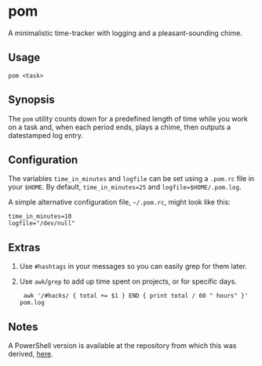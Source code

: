 pom
===

A minimalistic time-tracker with logging and a pleasant-sounding chime.

Usage
--------

    pom <task>

Synopsis
-----------

The `pom` utility counts down for a predefined length of time while you work on a task and, when each period ends, plays a chime, then outputs a datestamped log entry.

Configuration
--------------

The variables `time_in_minutes` and `logfile` can be set using a `.pom.rc` file in your `$HOME`.  By default, `time_in_minutes=25` and `logfile=$HOME/.pom.log`.

A simple alternative configuration file, `~/.pom.rc`, might look like this:

    time_in_minutes=10
    logfile="/dev/null"

Extras
------

1. Use `#hashtags` in your messages so you can easily grep for them later.
2. Use `awk`/`grep` to add up time spent on projects, or for specific days.

        awk '/#hacks/ { total += $1 } END { print total / 60 " hours" }' pom.log

Notes
-----

A PowerShell version is available at the repository from which this was derived, [here](https://github.com/tobym/pom).
